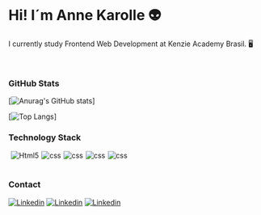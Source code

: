 
<div><br>
<h1>Hi! I´m Anne Karolle 👽</h1> 
<p>I currently study Frontend Web Development at Kenzie Academy Brasil. 🖥️ </p>
</div></br>


### GitHub Stats
[![Anurag's GitHub stats](https://github-readme-stats.vercel.app/api?username=annekarolle&show_icons=true&theme=gotham)]

[![Top Langs](https://github-readme-stats.vercel.app/api/top-langs/?username=annekarolle&theme=gotham)]

### Technology Stack

<div style='display:flex; gap: 5px;'><br>
 <img align="center" alt="Html5" src="https://img.shields.io/badge/HTML5-E34F26?style=for-the-badge&logo=html5&logoColor=white">

 <img align="center" alt="css" src="https://img.shields.io/badge/CSS3-1572B6?style=for-the-badge&logo=css3&logoColor=white">

  <img align="center" alt="css" src="https://img.shields.io/badge/JavaScript-F7DF1E?style=for-the-badge&logo=javascript&logoColor=black">

   <img align="center" alt="css" src="https://img.shields.io/badge/React-20232A?style=for-the-badge&logo=react&logoColor=61DAFB">

   <img align="center" alt="css" src="https://img.shields.io/badge/TypeScript-007ACC?style=for-the-badge&logo=typescript&logoColor=white">

   
</div></br>


### Contact
[![Linkedin](https://img.shields.io/badge/LinkedIn-0077B5?style=for-the-badge&logo=linkedin&logoColor=white)](https://www.linkedin.com/in/annekarolle/)
[![Linkedin](https://img.shields.io/badge/Gmail-D14836?style=for-the-badge&logo=gmail&logoColor=white)](annekarolle@gmail.com)
[![Linkedin](https://img.shields.io/badge/WhatsApp-25D366?style=for-the-badge&logo=whatsapp&logoColor=white)]([annekarolle@gmail.com](https://api.whatsapp.com/send?phone=5562991687171))



